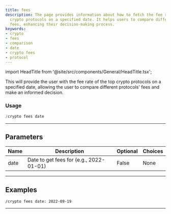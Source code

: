 ```yaml
---
title: fees
description: The page provides information about how to fetch the fee rate of top
  crypto protocols on a specified date. It helps users to compare different protocols'
  fees, enhancing their decision-making process.
keywords:
- crypto
- fees
- comparison
- date
- crypto fees
- protocol
---
```


import HeadTitle from '@site/src/components/General/HeadTitle.tsx';

<HeadTitle title="crypto: fees - Discord Reference | OpenBB Bot Docs" />

This will provide the user with the fee rate of the top crypto protocols on a specified date, allowing the user to compare different protocols' fees and make an informed decision.

### Usage

```python wordwrap
/crypto fees date
```

---

## Parameters

| Name | Description | Optional | Choices |
| ---- | ----------- | -------- | ------- |
| date | Date to get fees for (e.g., 2022-01-01) | False | None |


---

## Examples

```
/crypto fees date: 2022-09-19
```

---
